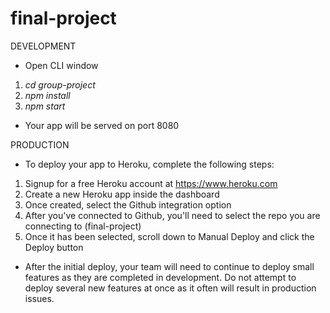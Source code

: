 # final-project

DEVELOPMENT
* Open CLI window
1. *cd group-project*
2. *npm install* 
3. *npm start*
* Your app will be served on port 8080

PRODUCTION
* To deploy your app to Heroku, complete the following steps:
1. Signup for a free Heroku account at https://www.heroku.com
2. Create a new Heroku app inside the dashboard
3. Once created, select the Github integration option
4. After you've connected to Github, you'll need to select the repo you are connecting to (final-project)
5. Once it has been selected, scroll down to Manual Deploy and click the Deploy button
* After the initial deploy, your team will need to continue to deploy small features as they are completed in development. Do not attempt to deploy several new features at once as it often will result in production issues.

